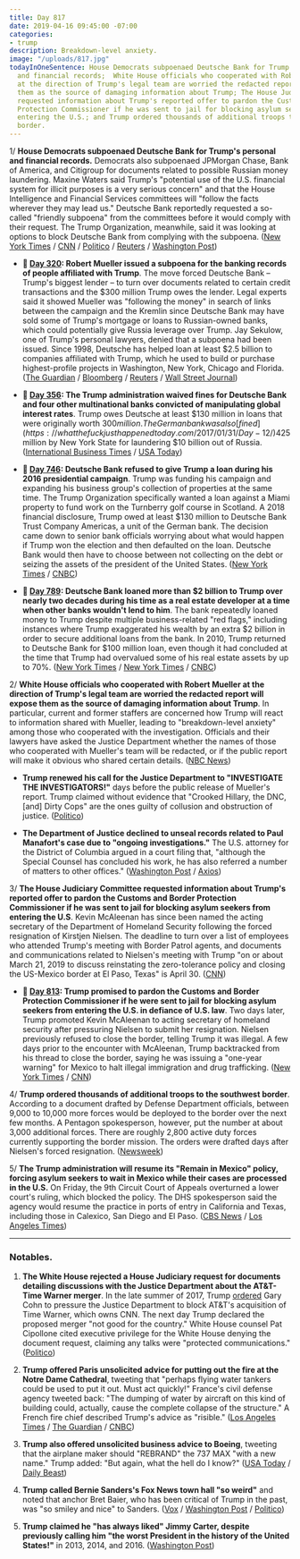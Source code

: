 ```yaml
---
title: Day 817
date: 2019-04-16 09:45:00 -07:00
categories:
- trump
description: Breakdown-level anxiety.
image: "/uploads/817.jpg"
todayInOneSentence: House Democrats subpoenaed Deutsche Bank for Trump's personal
  and financial records;  White House officials who cooperated with Robert Mueller
  at the direction of Trump's legal team are worried the redacted report will expose
  them as the source of damaging information about Trump; The House Judiciary Committee
  requested information about Trump's reported offer to pardon the Customs and Border
  Protection Commissioner if he was sent to jail for blocking asylum seekers from
  entering the U.S.; and Trump ordered thousands of additional troops to the southwest
  border.
---
```


1/ **House Democrats subpoenaed Deutsche Bank for Trump's personal and financial records.** Democrats also subpoenaed JPMorgan Chase, Bank of America, and Citigroup for documents related to possible Russian money laundering. Maxine Waters said Trump's "potential use of the U.S. financial system for illicit purposes is a very serious concern" and that the House Intelligence and Financial Services committees will "follow the facts wherever they may lead us." Deutsche Bank reportedly requested a so-called "friendly subpoena" from the committees before it would comply with their request. The Trump Organization, meanwhile, said it was looking at options to block Deutsche Bank from complying with the subpoena. ([New York Times](https://www.nytimes.com/2019/04/15/business/deutsche-bank-trump-finances-congress.html) / [CNN](https://www.cnn.com/2019/04/15/politics/deutsche-bank-subpoena/index.html) / [Politico](https://www.politico.com/story/2019/04/15/democrats-subpoena-deutsche-bank-1277199) / [Reuters](https://www.reuters.com/article/us-usa-trump-russia-banks-idUSKCN1RR2FW) / [Washington Post](https://www.washingtonpost.com/world/national-security/house-democrats-subpoena-deutsche-bank-other-financial-institutions-tied-to-trump/2019/04/15/00d0042e-5fee-11e9-9ff2-abc984dc9eec_story.html))

* **📌 [Day 320](https://whatthefuckjusthappenedtoday.com/2017/12/05/day-320/#1-robert-mueller-issued-a-subpoena-f): Robert Mueller issued a subpoena for the banking records of people affiliated with Trump**. The move forced Deutsche Bank – Trump's biggest lender – to turn over documents related to certain credit transactions and the $300 million Trump owes the lender. Legal experts said it showed Mueller was "following the money" in search of links between the campaign and the Kremlin since Deutsche Bank may have sold some of Trump's mortgage or loans to Russian-owned banks, which could potentially give Russia leverage over Trump. Jay Sekulow, one of Trump's personal lawyers, denied that a subpoena had been issued. Since 1998, Deutsche has helped loan at least $2.5 billion to companies affiliated with Trump, which he used to build or purchase highest-profile projects in Washington, New York, Chicago and Florida. ([The Guardian](https://www.theguardian.com/us-news/2017/dec/05/donald-trump-bank-records-handed-over-robert-mueller) / [Bloomberg](https://www.bloomberg.com/news/articles/2017-12-05/deutsche-bank-is-said-to-have-received-subpoena-on-client-trump) / [Reuters](https://www.reuters.com/article/us-usa-trump-deutsche-bank/deutsche-bank-gets-subpoena-from-mueller-on-trump-accounts-source-idUSKBN1DZ0XN) / [Wall Street Journal](https://www.wsj.com/articles/trumps-deutsche-bank-records-subpoenaed-by-mueller-1512480154))

* **📌 [Day 356](https://whatthefuckjusthappenedtoday.com/2018/01/10/day-356/#6-the-trump-administration-waived-fi): The Trump administration waived fines for Deutsche Bank and four other multinational banks convicted of manipulating global interest rates**. Trump owes Deutsche at least $130 million in loans that were originally worth $300 million. The German bank was also[fined](https://whatthefuckjusthappenedtoday.com/2017/01/31/Day-12/)$425 million by New York State for laundering $10 billion out of Russia. ([International Business Times](http://www.ibtimes.com/political-capital/trump-administration-waives-punishment-convicted-banks-including-deutsche-which) / [USA Today](https://www.usatoday.com/story/news/politics/2018/01/10/convicted-bank-reprieves/1023062001/))

* **📌 [Day 746](https://whatthefuckjusthappenedtoday.com/2019/02/04/day-746/#6-deutsche-bank-refused-to-give-trum): Deutsche Bank refused to give Trump a loan during his 2016 presidential campaign**. Trump was funding his campaign and expanding his business group's collection of properties at the same time. The Trump Organization specifically wanted a loan against a Miami property to fund work on the Turnberry golf course in Scotland. A 2018 financial disclosure, Trump owed at least $130 million to Deutsche Bank Trust Company Americas, a unit of the German bank. The decision came down to senior bank officials worrying about what would happen if Trump won the election and then defaulted on the loan. Deutsche Bank would then have to choose between not collecting on the debt or seizing the assets of the president of the United States. ([New York Times](https://www.nytimes.com/2019/02/02/business/trump-deutsche-bank.html) / [CNBC](https://www.cnbc.com/2019/02/02/deutsche-bank-refused-to-give-trump-a-loan-during-campaign-says-report.html))

* **📌 [Day 789](https://whatthefuckjusthappenedtoday.com/2019/03/19/day-789/#2-deutsche-bank-loaned-more-than-2-b): Deutsche Bank loaned more than $2 billion to Trump over nearly two decades during his time as a real estate developer at a time when other banks wouldn't lend to him**. The bank repeatedly loaned money to Trump despite multiple business-related "red flags," including instances where Trump exaggerated his wealth by an extra $2 billion in order to secure additional loans from the bank. In 2010, Trump returned to Deutsche Bank for $100 million loan, even though it had concluded at the time that Trump had overvalued some of his real estate assets by up to 70%. ([New York Times](https://www.nytimes.com/2019/03/18/business/trump-deutsche-bank.html) / [New York Times](https://www.nytimes.com/2019/03/18/business/deutsche-bank-donald-trump.html) / [CNBC](https://www.cnbc.com/2019/03/19/deutsche-bank-loaned-2-billion-to-donald-trump-over-two-decades-nyt.html))

2/ **White House officials who cooperated with Robert Mueller at the direction of Trump's legal team are worried the redacted report will expose them as the source of damaging information about Trump**. In particular, current and former staffers are concerned how Trump will react to information shared with Mueller, leading to "breakdown-level anxiety" among those who cooperated with the investigation. Officials and their lawyers have asked the Justice Department whether the names of those who cooperated with Mueller's team will be redacted, or if the public report will make it obvious who shared certain details. ([NBC News](https://www.nbcnews.com/politics/white-house/white-house-officials-concerned-about-being-exposed-mueller-report-n994861))

* **Trump renewed his call for the Justice Department to "INVESTIGATE THE INVESTIGATORS!"** days before the public release of Mueller's report. Trump claimed without evidence that "Crooked Hillary, the DNC, \[and\] Dirty Cops" are the ones guilty of collusion and obstruction of justice. ([Politico](https://www.politico.com/story/2019/04/15/trump-barr-mueller-report-investigation-release-1274817))

* **The Department of Justice declined to unseal records related to Paul Manafort's case due to "ongoing investigations."** The U.S. attorney for the District of Columbia argued in a court filing that, "although the Special Counsel has concluded his work, he has also referred a number of matters to other offices." ([Washington Post](https://www.washingtonpost.com/lifestyle/style/the-washington-post-asks-court-to-unseal-records-in-manafort-case/2019/03/07/a0300a62-40ec-11e9-a0d3-1210e58a94cf_story.html) / [Axios](https://www.axios.com/paul-manafort-special-counsel-mueller-justice-department-c75a84ae-1dc9-45ee-b199-ebaeefd1abad.html))

3/ **The House Judiciary Committee requested information about Trump's reported offer to pardon the Customs and Border Protection Commissioner if he was sent to jail for blocking asylum seekers from entering the U.S**. Kevin McAleenan has since been named the acting secretary of the Department of Homeland Security following the forced resignation of Kirstjen Nielsen. The deadline to turn over a list of employees who attended Trump's meeting with Border Patrol agents, and documents and communications related to Nielsen's meeting with Trump "on or about March 21, 2019 to discuss reinstating the zero-tolerance policy and closing the US-Mexico border at El Paso, Texas" is April 30. ([CNN](https://www.cnn.com/2019/04/16/politics/house-judiciary-pardon-ask/index.html))

* **📌 [Day 813](https://whatthefuckjusthappenedtoday.com/2019/04/12/day-813/#3-trump-promised-to-pardon-the-custo): Trump promised to pardon the Customs and Border Protection Commissioner if he were sent to jail for blocking asylum seekers from entering the U.S. in defiance of U.S. law**. Two days later, Trump promoted Kevin McAleenan to acting secretary of homeland security after pressuring Nielsen to submit her resignation. Nielsen previously refused to close the border, telling Trump it was illegal. A few days prior to the encounter with McAleenan, Trump backtracked from his thread to close the border, saying he was issuing a "one-year warning" for Mexico to halt illegal immigration and drug trafficking. ([New York Times](https://www.nytimes.com/2019/04/12/us/politics/trump-border.html) / [CNN](https://www.cnn.com/2019/04/12/politics/trump-cbp-commissioner-pardon/index.html))

4/ **Trump ordered thousands of additional troops to the southwest border**. According to a document drafted by Defense Department officials, between 9,000 to 10,000 more forces would be deployed to the border over the next few months. A Pentagon spokesperson, however, put the number at about 3,000 additional forces. There are roughly 2,800 active duty forces currently supporting the border mission. The orders were drafted days after Nielsen's forced resignation. ([Newsweek](https://www.newsweek.com/donald-trump-troops-border-mexican-nielsen-1397532))

5/ **The Trump administration will resume its "Remain in Mexico" policy, forcing asylum seekers to wait in Mexico while their cases are processed in the U.S.** On Friday, the 9th Circuit Court of Appeals overturned a lower court's ruling, which blocked the policy. The DHS spokesperson said the agency would resume the practice in ports of entry in California and Texas, including those in Calexico, San Diego and El Paso. ([CBS News](https://www.cbsnews.com/news/remain-in-mexico-trump-administration-resuming-policy-for-asylum-seekers-after-court-order/) / [Los Angeles Times](https://www.latimes.com/politics/la-na-pol-trump-restart-asylum-seekers-remain-in-mexico-20190415-story.html))

---

### Notables.

1. **The White House rejected a House Judiciary request for documents detailing discussions with the Justice Department about the AT&T-Time Warner merger**. In the late summer of 2017, Trump [ordered](https://whatthefuckjusthappenedtoday.com/2019/03/04/day-774/#3-trump-ordered-gary-cohn-to-pressur) Gary Cohn to pressure the Justice Department to block AT&T's acquisition of Time Warner, which owns CNN. The next day Trump declared the proposed merger "not good for the country." White House counsel Pat Cipollone cited executive privilege for the White House denying the document request, claiming any talks were "protected communications." ([Politico](https://www.politico.com/story/2019/04/16/time-warner-merger-justice-department-1278013)) 

2. **Trump offered Paris unsolicited advice for putting out the fire at the Notre Dame Cathedral**, tweeting that "perhaps flying water tankers could be used to put it out. Must act quickly!" France's civil defense agency tweeted back: "The dumping of water by aircraft on this kind of building could, actually, cause the complete collapse of the structure." A French fire chief described Trump's advice as "risible." ([Los Angeles Times](https://www.latimes.com/world/europe/la-fg-paris-notre-dame-fire-trump-tweet-20190415-story.html) / [The Guardian](https://www.theguardian.com/us-news/2019/apr/16/trump-notre-dame-twitter-advice-experts-deride-presidents-flying-water-tips) / [CNBC](https://www.cnbc.com/2019/04/15/trump-encourages-france-to-use-flying-water-tankers-for-notre-dame-fire.html))

3. **Trump also offered unsolicited business advice to Boeing**, tweeting that the airplane maker should "REBRAND" the 737 MAX "with a new name." Trump added: "But again, what the hell do I know?" ([USA Today](https://www.usatoday.com/story/news/politics/2019/04/15/737-max-8-donald-trump-boeing-rebrand-different-name/3470794002/) / [Daily Beast](https://www.thedailybeast.com/trump-if-i-was-in-charge-id-simply-change-the-name-of-boeing-737-max-planes))

4. **Trump called Bernie Sanders's Fox News town hall "so weird"** and noted that anchor Bret Baier, who has been critical of Trump in the past, was "so smiley and nice" to Sanders. ([Vox](https://www.vox.com/2019/4/16/18410572/trump-fox-news-bernie-sanders-town-hall) / [Washington Post](https://www.washingtonpost.com/politics/trump-calls-it-so-weird-to-watch-bernie-sanders-on-fox-news/2019/04/16/99d3a692-6054-11e9-9412-daf3d2e67c6d_story.html) / [Politico](https://www.politico.com/story/2019/04/15/bernie-sanders-millionaire-no-apology-1277009))

5. **Trump claimed he "has always liked" Jimmy Carter, despite previously calling him "the worst President in the history of the United States!"** in 2013, 2014, and 2016. ([Washington Post](https://www.washingtonpost.com/politics/trump-says-he-has-always-liked-jimmy-carter-he-previously-called-him-the-worst-president-in-us-history/2019/04/15/fa194c64-5faa-11e9-bfad-36a7eb36cb60_story.html))